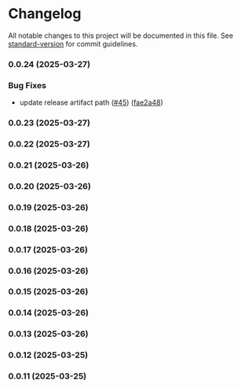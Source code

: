 # Changelog

All notable changes to this project will be documented in this file. See [standard-version](https://github.com/conventional-changelog/standard-version) for commit guidelines.

### 0.0.24 (2025-03-27)


### Bug Fixes

* update release artifact path ([#45](https://github.com/pfantato/printful-ts/issues/45)) ([fae2a48](https://github.com/pfantato/printful-ts/commit/fae2a48fbf496bdb06c43f3401eb309b7c856430))

### 0.0.23 (2025-03-27)

### 0.0.22 (2025-03-27)

### 0.0.21 (2025-03-26)

### 0.0.20 (2025-03-26)

### 0.0.19 (2025-03-26)

### 0.0.18 (2025-03-26)

### 0.0.17 (2025-03-26)

### 0.0.16 (2025-03-26)

### 0.0.15 (2025-03-26)

### 0.0.14 (2025-03-26)

### 0.0.13 (2025-03-26)

### 0.0.12 (2025-03-25)

### 0.0.11 (2025-03-25)
